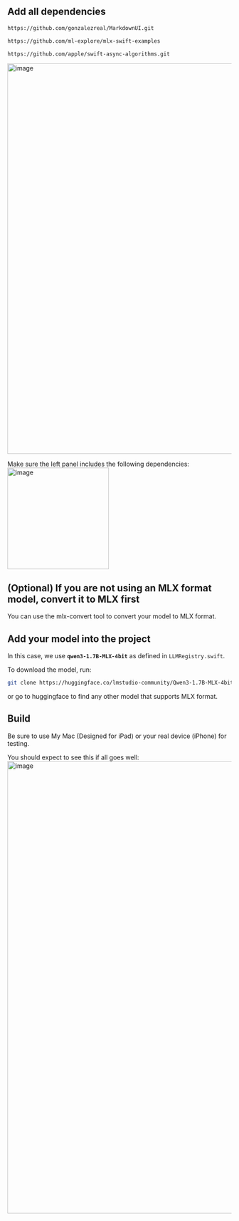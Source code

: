 
## Add all dependencies
```bash
https://github.com/gonzalezreal/MarkdownUI.git
```
```bash
https://github.com/ml-explore/mlx-swift-examples
```
```bash
https://github.com/apple/swift-async-algorithms.git
```
<img width="877" alt="image" src="https://github.com/user-attachments/assets/d70d39e4-9138-4122-a3d5-3cce57ce739c" />


Make sure the left panel includes the following dependencies:
<img width="228" alt="image" src="https://github.com/user-attachments/assets/5b70d053-a33e-4e40-b15a-625129b1eb3b" />


## (Optional) If you are not using an MLX format model, convert it to MLX first
You can use the mlx-convert tool to convert your model to MLX format.

##  Add your model into the project
In this case, we use **`qwen3-1.7B-MLX-4bit`** as defined in `LLMRegistry.swift`.

To download the model, run:
```bash
git clone https://huggingface.co/lmstudio-community/Qwen3-1.7B-MLX-4bit ./Qwen3-1.7B-MLX
```

or go to huggingface to find any other model that supports MLX format.

## Build
Be sure to use My Mac (Designed for iPad) or your real device (iPhone) for testing.

You should expect to see this if all goes well:
<img width="1016" alt="image" src="https://github.com/user-attachments/assets/367cece3-3d50-4b7d-a5de-f05af5e6117c" />
